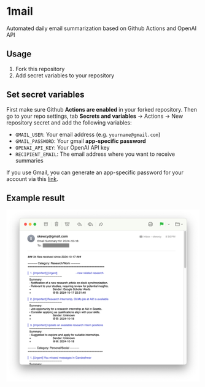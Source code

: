 # 1mail

Automated daily email summarization based on Github Actions and OpenAI API

## Usage

1. Fork this repository
2. Add secret variables to your repository


## Set secret variables 

First make sure Github __Actions are enabled__ in your forked repository. Then go to your repo settings, tab __Secrets and variables__ -> Actions -> New repository secret and add the following variables:

- `GMAIL_USER`: Your email address (e.g. `yourname@gmail.com`)
- `GMAIL_PASSWORD`: Your gmail __app-specific password__
- `OPENAI_API_KEY`: Your OpenAI API key
- `RECIPIENT_EMAIL`: The email address where you want to receive summaries

If you use Gmail, you can generate an app-specific password for your account via this [link](https://myaccount.google.com/apppasswords).

## Example result

![image](.assets/result.png)